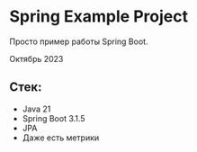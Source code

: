 # Spring Example Project

Просто пример работы Spring Boot.

Октябрь 2023

## Стек:

- Java 21
- Spring Boot 3.1.5
- JPA
- Даже есть метрики
